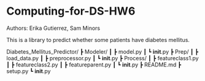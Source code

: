 # Computing-for-DS-HW6
Authors: Erika Gutierrez, Sam Minors

This is a library to predict whether some patients have diabetes mellitus. 

Diabetes_Mellitus_Predictor/
┣ Modeler/
┃ ┣ model.py
┃ ┗ __init__.py
┣ Prep/
┃ ┣ load_data.py
┃ ┣ preprocessor.py
┃ ┗ __init__.py
┣ Process/
┃ ┣ featureclass1.py
┃ ┣ featureclass2.py
┃ ┣ featureparent.py
┃ ┗ __init__.py
┣ README.md
┣ setup.py
┗ __init__.py

